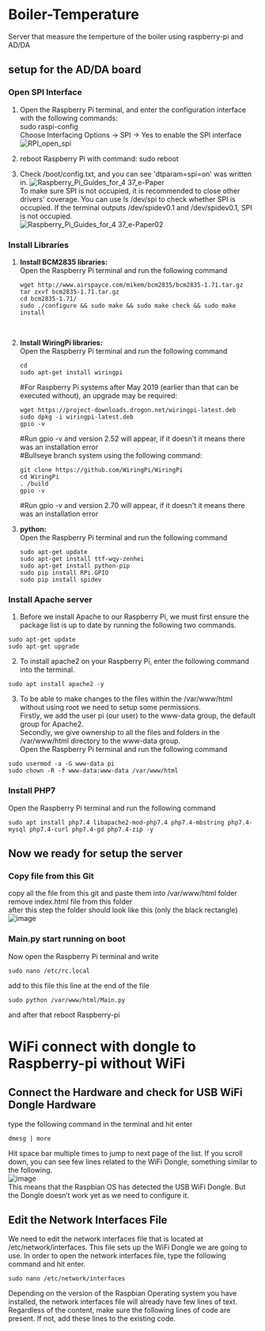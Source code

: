 # Boiler-Temperature
Server that measure the temperture of the boiler using raspberry-pi and AD/DA

## setup for the AD/DA board
### Open SPI Interface
1) Open the Raspberry Pi terminal, and enter the configuration interface with the following commands:<br />
   sudo raspi-config <br />
   Choose Interfacing Options -> SPI -> Yes to enable the SPI interface
![RPI_open_spi](https://github.com/galsal1/Boiler-Temperature/assets/127937643/5255206d-5892-4830-9e7b-d84ad0eec54e)

2) reboot Raspberry Pi with command: sudo reboot

3) Check /boot/config.txt, and you can see 'dtparam=spi=on' was written in.
![Raspberry_Pi_Guides_for_4 37_e-Paper](https://github.com/galsal1/Boiler-Temperature/assets/127937643/0c1a4e2b-d94a-4a75-b6a3-25482b84177b)<br />
To make sure SPI is not occupied, it is recommended to close other drivers' coverage. You can use ls /dev/spi to check whether SPI is occupied. If the terminal outputs /dev/spidev0.1 and /dev/spidev0.1, SPI is not occupied.<br />
![Raspberry_Pi_Guides_for_4 37_e-Paper02](https://github.com/galsal1/Boiler-Temperature/assets/127937643/bcc2126c-b6db-4576-9a76-84b92ddce7e9)
 
### Install Libraries
1) **Install BCM2835 libraries:** </br>
   Open the Raspberry Pi terminal and run the following command
   ```
   wget http://www.airspayce.com/mikem/bcm2835/bcm2835-1.71.tar.gz
   tar zxvf bcm2835-1.71.tar.gz
   cd bcm2835-1.71/
   sudo ./configure && sudo make && sudo make check && sudo make install
   ```
   </br>
   
3) **Install WiringPi libraries:** </br>
   Open the Raspberry Pi terminal and run the following command</br>
   ```
   cd
   sudo apt-get install wiringpi
   ```
   #For Raspberry Pi systems after May 2019 (earlier than that can be executed without), an upgrade may be required:</br>
   ```
   wget https://project-downloads.drogon.net/wiringpi-latest.deb
   sudo dpkg -i wiringpi-latest.deb
   gpio -v
   ```
   #Run gpio -v and version 2.52 will appear, if it doesn't it means there was an installation error</br>
   #Bullseye branch system using the following command:
   ```
   git clone https://github.com/WiringPi/WiringPi
   cd WiringPi
   . /build
   gpio -v
   ```
   #Run gpio -v and version 2.70 will appear, if it doesn't it means there was an installation error </br>

3) **python:**</br>
   Open the Raspberry Pi terminal and run the following command</br>
   ```
   sudo apt-get update
   sudo apt-get install ttf-wqy-zenhei
   sudo apt-get install python-pip
   sudo pip install RPi.GPIO
   sudo pip install spidev
   ```

### Install Apache server
1) Before we install Apache to our Raspberry Pi, we must first ensure the package list is up to date by running the following two commands.</br>
```
sudo apt-get update
sudo apt-get upgrade
```
2) To install apache2 on your Raspberry Pi, enter the following command into the terminal. </br>
```
sudo apt install apache2 -y
```
3) To be able to make changes to the files within the /var/www/html without using root we need to setup some permissions.</br>
Firstly, we add the user pi (our user) to the www-data group, the default group for Apache2.</br>
Secondly, we give ownership to all the files and folders in the /var/www/html directory to the www-data group.</br>
Open the Raspberry Pi terminal and run the following command</br>
```
sudo usermod -a -G www-data pi
sudo chown -R -f www-data:www-data /var/www/html
```

### Install PHP7
Open the Raspberry Pi terminal and run the following command</br>
```
sudo apt install php7.4 libapache2-mod-php7.4 php7.4-mbstring php7.4-mysql php7.4-curl php7.4-gd php7.4-zip -y
```

## Now we ready for setup the server
### Copy file from this Git
copy all the file from this git and paste them into /var/www/html folder </br>
remove index.html file from this folder</br>
after this step the folder should look like this (only the black rectangle)</br>
![image](https://github.com/galsal1/Boiler-Temperature/assets/127937643/6b759432-91e7-468c-b726-0c418b2fd863)

### Main.py start running on boot
Now open the Raspberry Pi terminal and write</br>
```
sudo nano /etc/rc.local
```
add to this file this line at the end of the file
```
sudo python /var/www/html/Main.py
```
and after that reboot Raspberry-pi

# WiFi connect with dongle to Raspberry-pi without WiFi
## Connect the Hardware and check for USB WiFi Dongle Hardware
type the following command in the terminal and hit enter  </br>
```
dmesg | more
```
Hit space bar multiple times to jump to next page of the list. If you scroll down, you can see few lines related to the WiFi Dongle, something similar to the following.</br>
![image](https://github.com/galsal1/Boiler-Temperature/assets/127937643/e5255dbb-e183-40f2-aa8c-05180de2372e)</br>
This means that the Raspbian OS has detected the USB WiFi Dongle. But the Dongle doesn’t work yet as we need to configure it.</br>

## Edit the Network Interfaces File
We need to edit the network interfaces file that is located at /etc/network/interfaces. This file sets up the WiFi Dongle we are going to use. In order to open the network interfaces file, type the following command and hit enter.</br>

```
sudo nano /etc/network/interfaces
```
Depending on the version of the Raspbian Operating system you have installed, the network interfaces file will already have few lines of text. Regardless of the content, make sure the following lines of code are present. If not, add these lines to the existing code. </br>








   
